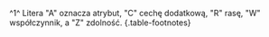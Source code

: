 ^1^ Litera "A" oznacza atrybut, "C" cechę dodatkową, "R" rasę, "W" współczynnik, a "Z" zdolność. {.table-footnotes}